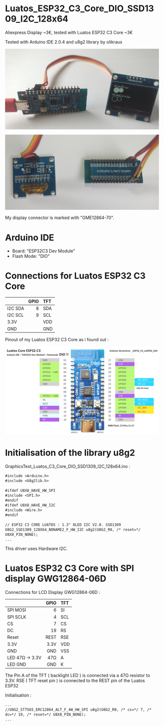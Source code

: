 # Luatos_ESP32_C3_Core_DIO_SSD1309_I2C_128x64

Aliexpress Display ~3€, tested with Luatos ESP32 C3 Core ~3€ 

Tested with Arduino IDE 2.0.4 and u8g2 library by olikraus

![SSD1309_I2C_128x64](pictures/I2C_TFT_drawCircle.png)

![SSD1309_I2C_128x64](pictures/I2C_TFT_Back.png)

My display connector is marked with "GME12864-70".

# Arduino IDE
- Board: "ESP32C3 Dev Module" 
- Flash Mode: "DIO"

# Connections for Luatos ESP32 C3 Core

|          | GPIO | TFT   |
| :------- | ---: | :---- |
| I2C SDA  |  8   | SDA   |
| I2C SCL  |  9   | SCL   |
| 3.3V     |      | VDD   |
| GND      |      | GND   |

Pinout of my Luatos ESP32 C3 Core as i found out :

![Luatos_C3_Core](pictures/Luatos_ESP32_C3_Core.png)

# Initialisation of the library u8g2
GraphicsTest_Luatos_C3_Core_DIO_SSD1309_I2C_128x64.ino :
```
#include <Arduino.h>
#include <U8g2lib.h>

#ifdef U8X8_HAVE_HW_SPI
#include <SPI.h>
#endif
#ifdef U8X8_HAVE_HW_I2C
#include <Wire.h>
#endif

// ESP32 C3 CORE LUATOS : 1.3" OLED IIC V2.0. SSD1309
U8G2_SSD1309_128X64_NONAME2_F_HW_I2C u8g2(U8G2_R0, /* reset=*/ U8X8_PIN_NONE); 
...
```
This driver uses Hardware I2C. 

# Luatos ESP32 C3 Core with SPI display GWG12864-06D

Connections for LCD Display GWG12864-06D :

|                 | GPIO | TFT   |
| :-------------- | ---: | :---- |
| SPI MOSI        |  6   | SI    |
| SPI SCLK        |  4   | SCL   |
| CS              |  7   | CS    |
| DC              | 19   | RS    |
| Reset           | REST | RSE   |
| 3.3V            | 3.3V | VDD   |
| GND             | GND  | VSS   |
| LED 47Ω -> 3.3V | 47Ω  | A     |
| LED GND         | GND  | K     |

The Pin A of the TFT ( backlight LED ) is connected via a 47Ω resistor to 3.3V. RSE ( TFT reset pin ) is connected to the REST pin of the Luatos ESP32

Initialisation :
```
...
//U8G2_ST7565_ERC12864_ALT_F_4W_HW_SPI u8g2(U8G2_R0, /* cs=*/ 7, /* dc=*/ 19, /* reset=*/ U8X8_PIN_NONE);  
...
```
